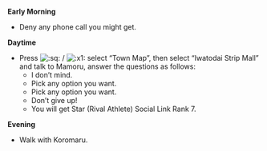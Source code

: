 **Early Morning**

- Deny any phone call you might get.

**Daytime**

- Press ![:sq:](https://www.powerpyx.com/wp-includes/images/smilies/square.png) / ![:x1:](https://www.powerpyx.com/wp-includes/images/smilies/x1.png) select “Town Map”, then select “Iwatodai Strip Mall” and talk to Mamoru, answer the questions as follows:
  - I don’t mind.
  - Pick any option you want.
  - Pick any option you want.
  - Don’t give up!
  - You will get Star (Rival Athlete) Social Link Rank 7.

**Evening**

- Walk with Koromaru.
